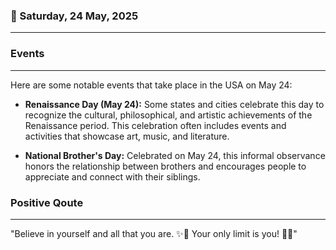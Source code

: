 ### 📅 Saturday, 24 May, 2025
------
### Events
------
Here are some notable events that take place in the USA on May 24:

- **Renaissance Day (May 24):** Some states and cities celebrate this day to recognize the cultural, philosophical, and artistic achievements of the Renaissance period. This celebration often includes events and activities that showcase art, music, and literature.
  
- **National Brother's Day:** Celebrated on May 24, this informal observance honors the relationship between brothers and encourages people to appreciate and connect with their siblings.

### Positive Qoute
------
"Believe in yourself and all that you are. ✨💪 Your only limit is you! 🌈🌟"
